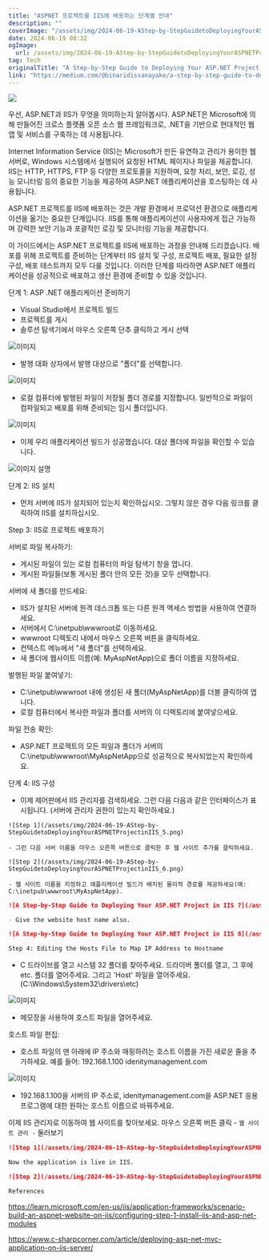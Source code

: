 ```yaml
---
title: "ASPNET 프로젝트를 IIS에 배포하는 단계별 안내"
description: ""
coverImage: "/assets/img/2024-06-19-AStep-by-StepGuidetoDeployingYourASPNETProjectinIIS_0.png"
date: 2024-06-19 00:32
ogImage: 
  url: /assets/img/2024-06-19-AStep-by-StepGuidetoDeployingYourASPNETProjectinIIS_0.png
tag: Tech
originalTitle: "A Step-by-Step Guide to Deploying Your ASP.NET Project in IIS"
link: "https://medium.com/@binaridissanayake/a-step-by-step-guide-to-deploying-your-asp-net-project-in-iis-3bf5be6366ef"
---
```



<img src="/assets/img/2024-06-19-AStep-by-StepGuidetoDeployingYourASPNETProjectinIIS_0.png" />

우선, ASP.NET과 IIS가 무엇을 의미하는지 알아봅시다. ASP.NET은 Microsoft에 의해 만들어진 크로스 플랫폼 오픈 소스 웹 프레임워크로, .NET을 기반으로 현대적인 웹 앱 및 서비스를 구축하는 데 사용됩니다.

Internet Information Service (IIS)는 Microsoft가 만든 유연하고 관리가 용이한 웹 서버로, Windows 시스템에서 실행되어 요청된 HTML 페이지나 파일을 제공합니다. IIS는 HTTP, HTTPS, FTP 등 다양한 프로토콜을 지원하며, 요청 처리, 보안, 로깅, 성능 모니터링 등의 중요한 기능을 제공하여 ASP.NET 애플리케이션을 호스팅하는 데 사용됩니다.

ASP.NET 프로젝트를 IIS에 배포하는 것은 개발 환경에서 프로덕션 환경으로 애플리케이션을 옮기는 중요한 단계입니다. IIS를 통해 애플리케이션이 사용자에게 접근 가능하며 강력한 보안 기능과 포괄적인 로깅 및 모니터링 기능을 제공합니다.

<div class="content-ad"></div>

이 가이드에서는 ASP.NET 프로젝트를 IIS에 배포하는 과정을 안내해 드리겠습니다. 배포를 위해 프로젝트를 준비하는 단계부터 IIS 설치 및 구성, 프로젝트 배포, 필요한 설정 구성, 배포 테스트까지 모두 다룰 것입니다. 이러한 단계를 따라하면 ASP.NET 애플리케이션을 성공적으로 배포하고 생산 환경에 준비할 수 있을 것입니다.

단계 1: ASP .NET 애플리케이션 준비하기

- Visual Studio에서 프로젝트 빌드
- 프로젝트를 게시
- 솔루션 탐색기에서 마우스 오른쪽 단추 클릭하고 게시 선택

![이미지](/assets/img/2024-06-19-AStep-by-StepGuidetoDeployingYourASPNETProjectinIIS_1.png)

<div class="content-ad"></div>

- 발행 대화 상자에서 발행 대상으로 "폴더"를 선택합니다.

![이미지](/assets/img/2024-06-19-AStep-by-StepGuidetoDeployingYourASPNETProjectinIIS_2.png)

- 로컬 컴퓨터에 발행된 파일이 저장될 폴더 경로를 지정합니다. 일반적으로 파일이 컴파일되고 배포를 위해 준비되는 임시 폴더입니다.

![이미지](/assets/img/2024-06-19-AStep-by-StepGuidetoDeployingYourASPNETProjectinIIS_3.png)

<div class="content-ad"></div>

- 이제 우리 애플리케이션 빌드가 성공했습니다. 대상 폴더에 파일을 확인할 수 있습니다.

![이미지 설명](/assets/img/2024-06-19-AStep-by-StepGuidetoDeployingYourASPNETProjectinIIS_4.png)

단계 2: IIS 설치

- 먼저 서버에 IIS가 설치되어 있는지 확인하십시오. 그렇지 않은 경우 다음 링크를 클릭하여 IIS를 설치하십시오.

<div class="content-ad"></div>

Step 3: IIS로 프로젝트 배포하기

서버로 파일 복사하기:

- 게시된 파일이 있는 로컬 컴퓨터의 파일 탐색기 창을 엽니다.
- 게시된 파일들(보통 게시된 폴더 안의 모든 것)을 모두 선택합니다.

<div class="content-ad"></div>

서버에 새 폴더를 만드세요:

- IIS가 설치된 서버에 원격 데스크톱 또는 다른 원격 액세스 방법을 사용하여 연결하세요.
- 서버에서 C:\inetpub\wwwroot로 이동하세요.
- wwwroot 디렉토리 내에서 마우스 오른쪽 버튼을 클릭하세요.
- 컨텍스트 메뉴에서 "새 폴더"를 선택하세요.
- 새 폴더에 웹사이트 이름(예: MyAspNetApp)으로 폴더 이름을 지정하세요.

발행된 파일 붙여넣기:

- C:\inetpub\wwwroot 내에 생성된 새 폴더(MyAspNetApp)를 더블 클릭하여 엽니다.
- 로컬 컴퓨터에서 복사한 파일과 폴더를 서버의 이 디렉토리에 붙여넣으세요.

<div class="content-ad"></div>

파일 전송 확인:

- ASP.NET 프로젝트의 모든 파일과 폴더가 서버의 C:\inetpub\wwwroot\MyAspNetApp으로 성공적으로 복사되었는지 확인하세요.

단계 4: IIS 구성

- 이제 제어판에서 IIS 관리자를 검색하세요. 그런 다음 다음과 같은 인터페이스가 표시됩니다. (서버에 관리자 권한이 있는지 확인하세요.)

<div class="content-ad"></div>

```
![Step 1](/assets/img/2024-06-19-AStep-by-StepGuidetoDeployingYourASPNETProjectinIIS_5.png)

- 그런 다음 서버 이름을 마우스 오른쪽 버튼으로 클릭한 후 웹 사이트 추가를 클릭하세요.

![Step 2](/assets/img/2024-06-19-AStep-by-StepGuidetoDeployingYourASPNETProjectinIIS_6.png)

- 웹 사이트 이름을 지정하고 애플리케이션 빌드가 배치된 물리적 경로를 제공하세요(예: C:\inetpub\wwwroot\MyAspNetApp).
```

<div class="content-ad"></div>

```markdown
![A Step-by-Step Guide to Deploying Your ASP.NET Project in IIS 7](/assets/img/2024-06-19-AStep-by-StepGuidetoDeployingYourASPNETProjectinIIS_7.png)

- Give the website host name also.

![A Step-by-Step Guide to Deploying Your ASP.NET Project in IIS 8](/assets/img/2024-06-19-AStep-by-StepGuidetoDeployingYourASPNETProjectinIIS_8.png)

Step 4: Editing the Hosts File to Map IP Address to Hostname
```

<div class="content-ad"></div>

- C 드라이브를 열고 시스템 32 폴더를 찾아주세요. 드라이버 폴더를 열고, 그 후에 etc. 폴더를 열어주세요. 그리고 'Host' 파일을 열어주세요. (C:\Windows\System32\drivers\etc)

![이미지](/assets/img/2024-06-19-AStep-by-StepGuidetoDeployingYourASPNETProjectinIIS_9.png)

- 메모장을 사용하여 호스트 파일을 열어주세요.

호스트 파일 편집:

<div class="content-ad"></div>

- 호스트 파일의 맨 아래에 IP 주소와 매핑하려는 호스트 이름을 가진 새로운 줄을 추가하세요. 예를 들어:
192.168.1.100 idenitymanagement.com

![이미지](/assets/img/2024-06-19-AStep-by-StepGuidetoDeployingYourASPNETProjectinIIS_10.png)

- 192.168.1.100을 서버의 IP 주소로, idenitymanagement.com을 ASP.NET 응용 프로그램에 대한 원하는 호스트 이름으로 바꿔주세요.

이제 IIS 관리자로 이동하여 웹 사이트를 찾아보세요. 마우스 오른쪽 버튼 클릭 - `웹 사이트 관리 -` 둘러보기

<div class="content-ad"></div>

```markdown
![Step 1](/assets/img/2024-06-19-AStep-by-StepGuidetoDeployingYourASPNETProjectinIIS_11.png)

Now the application is live in IIS.

![Step 2](/assets/img/2024-06-19-AStep-by-StepGuidetoDeployingYourASPNETProjectinIIS_12.png)

References
```

<div class="content-ad"></div>

https://learn.microsoft.com/en-us/iis/application-frameworks/scenario-build-an-aspnet-website-on-iis/configuring-step-1-install-iis-and-asp-net-modules

https://www.c-sharpcorner.com/article/deploying-asp-net-mvc-application-on-iis-server/